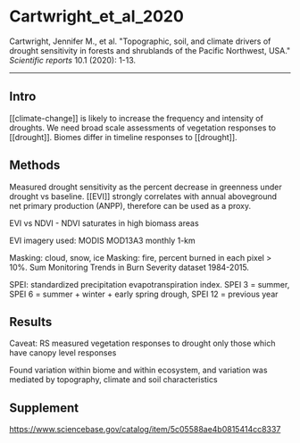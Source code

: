 # Cartwright_et_al_2020

Cartwright, Jennifer M., et al. "Topographic, soil, and climate drivers of drought sensitivity in forests and shrublands of the Pacific Northwest, USA." _Scientific reports_ 10.1 (2020): 1-13.

---
## Intro
[[climate-change]] is likely to increase the frequency and intensity of droughts. We need broad scale assessments of vegetation responses to [[drought]].  Biomes differ in timeline responses to [[drought]]. 

## Methods
Measured drought sensitivity as the percent decrease in greenness under drought vs baseline. [[EVI]] strongly correlates with annual aboveground net primary production (ANPP), therefore can be used as a proxy. 

EVI vs NDVI - NDVI saturates in high biomass areas

EVI imagery used: MODIS MOD13A3 monthly 1-km

Masking: cloud, snow, ice
Masking: fire, percent burned in each pixel > 10%. Sum Monitoring Trends in Burn Severity dataset 1984-2015.

SPEI: standardized precipitation evapotranspiration index. SPEI 3 = summer, SPEI 6 = summer + winter + early spring drough, SPEI 12 = previous year

## Results
Caveat: RS measured vegetation responses to drought only those which have canopy level responses

Found variation within biome and within ecosystem, and variation was mediated by topography, climate and soil characteristics

## Supplement
https://www.sciencebase.gov/catalog/item/5c05588ae4b0815414cc8337
